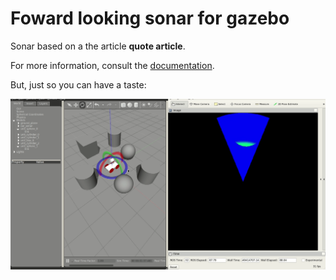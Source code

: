 Foward looking sonar for gazebo
=======================================

Sonar based on a the article **quote article**.

For more information, consult the [documentation](https://github.com/Brazilian-Institute-of-Robotics/forward_looking_sonar_gazebo/wiki).

But, just so you can have a taste:

![SonarDemos](doc/Images/sonarRotation.gif)
